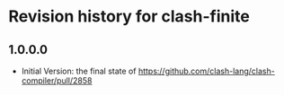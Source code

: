 # Revision history for clash-finite

## 1.0.0.0

* Initial Version: the final state of
  https://github.com/clash-lang/clash-compiler/pull/2858
